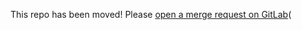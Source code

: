 
This repo has been moved! Please [open a merge request on GitLab](https://gitlab.login.gov/lg/identity-loadtest/-/merge_requests/new)(

